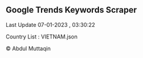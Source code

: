 

## Google Trends Keywords Scraper 
 
Last Update 07-01-2023 , 03:30:22

Country List :
VIETNAM.json



© Abdul Muttaqin 
